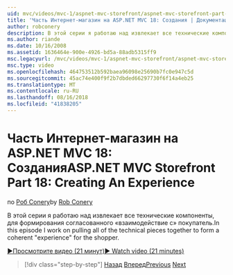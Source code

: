 ```yaml
---
uid: mvc/videos/mvc-1/aspnet-mvc-storefront/aspnet-mvc-storefront-part-18-creating-an-experience
title: 'Часть Интернет-магазин на ASP.NET MVC 18: Создания | Документация Майкрософт'
author: robconery
description: В этой серии я работаю над извлекает все технические компоненты, для формирования согласованного «взаимодействие с» покупатель.
ms.author: riande
ms.date: 10/16/2008
ms.assetid: 1636464e-900e-4926-bd5a-88adb5315ff9
msc.legacyurl: /mvc/videos/mvc-1/aspnet-mvc-storefront/aspnet-mvc-storefront-part-18-creating-an-experience
msc.type: video
ms.openlocfilehash: 464753512b592baea96098e25690b7fc0e947c5d
ms.sourcegitcommit: 45ac74e400f9f2b7dbded66297730f6f14a4eb25
ms.translationtype: MT
ms.contentlocale: ru-RU
ms.lasthandoff: 08/16/2018
ms.locfileid: "41838205"
---
```

<a name="aspnet-mvc-storefront-part-18-creating-an-experience"></a><span data-ttu-id="18824-103">Часть Интернет-магазин на ASP.NET MVC 18: Создания</span><span class="sxs-lookup"><span data-stu-id="18824-103">ASP.NET MVC Storefront Part 18: Creating An Experience</span></span>
====================
<span data-ttu-id="18824-104">по [Роб Conery](https://github.com/robconery)</span><span class="sxs-lookup"><span data-stu-id="18824-104">by [Rob Conery](https://github.com/robconery)</span></span>

<span data-ttu-id="18824-105">В этой серии я работаю над извлекает все технические компоненты, для формирования согласованного «взаимодействие с» покупатель.</span><span class="sxs-lookup"><span data-stu-id="18824-105">In this episode I work on pulling all of the technical pieces together to form a coherent "experience" for the shopper.</span></span>

[<span data-ttu-id="18824-106">&#9654;Просмотрите видео (21 минут)</span><span class="sxs-lookup"><span data-stu-id="18824-106">&#9654; Watch video (21 minutes)</span></span>](https://channel9.msdn.com/Blogs/ASP-NET-Site-Videos/aspnet-mvc-storefront-part-18-creating-an-experience)

> [!div class="step-by-step"]
> <span data-ttu-id="18824-107">[Назад](aspnet-mvc-storefront-part-17-checkout-with-jeff-atwood.md)
> [Вперед](aspnet-mvc-storefront-part-19-processing-orders-with-windows-workflow.md)</span><span class="sxs-lookup"><span data-stu-id="18824-107">[Previous](aspnet-mvc-storefront-part-17-checkout-with-jeff-atwood.md)
[Next](aspnet-mvc-storefront-part-19-processing-orders-with-windows-workflow.md)</span></span>

